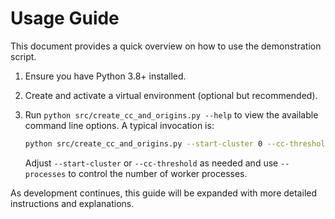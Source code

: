 # Usage Guide

This document provides a quick overview on how to use the demonstration script.

1. Ensure you have Python 3.8+ installed.
2. Create and activate a virtual environment (optional but recommended).
3. Run `python src/create_cc_and_origins.py --help` to view the available
   command line options. A typical invocation is:

   ```bash
   python src/create_cc_and_origins.py --start-cluster 0 --cc-threshold 0.6
   ```

   Adjust `--start-cluster` or `--cc-threshold` as needed and use `--processes`
   to control the number of worker processes.

As development continues, this guide will be expanded with more detailed
instructions and explanations.